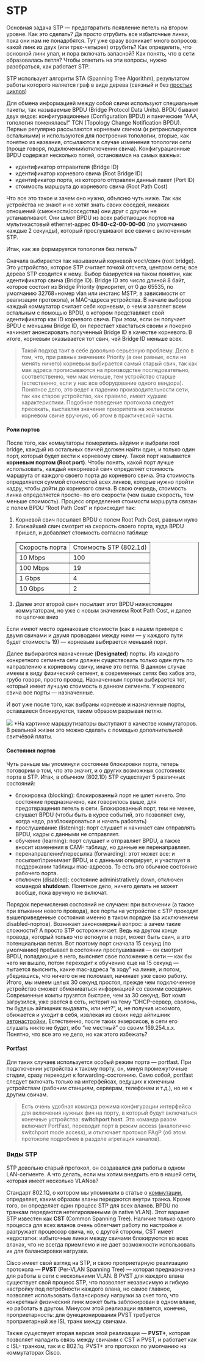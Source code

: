 # STP
Основная задача STP — предотвратить появление петель на втором уровне. Как это сделать? Да просто отрубить все избыточные линки, пока они нам не понадобятся. Тут уже сразу возникает много вопросов: какой линк из двух (или трех-четырех) отрубить? Как определить, что основной линк упал, и пора включать запасной? Как понять, что в сети образовалась петля? Чтобы ответить на эти вопросы, нужно разобраться, как работает STP.

STP использует алгоритм STA (Spanning Tree Algorithm), результатом работы которого является граф в виде дерева (связный и без <a href="http://ru.wikipedia.org/wiki/Граф_%28математика%29">простых циклов</a>)

Для обмена информацией между собой свичи используют специальные пакеты, так называемые BPDU (Bridge Protocol Data Units). BPDU бывают двух видов: конфигурационные (Configuration BPDU) и панические “ААА, топология поменялась!” TCN (Topology Change Notification BPDU). Первые регулярно рассылаются корневым свичом (и ретранслируются остальными) и используются для построения топологии, вторые, как понятно из названия, отсылаются в случае изменения топологии сети (проще говоря, подключении\отключении свича). Конфигурационные BPDU содержат несколько полей, остановимся на самых важных:

<ul>
<li>идентификатор отправителя (Bridge ID)</li>
<li>идентификатор корневого свича (Root Bridge ID)</li>
<li>идентификатор порта, из которого отправлен данный пакет (Port ID)</li>
<li>стоимость маршрута до корневого свича (Root Path Cost)</li>
</ul>

Что все это такое и зачем оно нужно, объясню чуть ниже. Так как устройства не знают и не хотят знать своих соседей, никаких отношений (смежности/соседства) они друг с другом не устанавливают. Они шлют BPDU из всех работающих портов на мультикастовый ethernet-адрес <b>01-80-c2-00-00-00</b> (по умолчанию каждые 2 секунды), который прослушивают все свичи с включенным STP.

Итак, как же формируется топология без петель?

Сначала выбирается так называемый корневой мост/свич (root bridge). Это устройство, которое STP считает точкой отсчета, центром  сети; все дерево STP сходится к нему. Выбор базируется на таком понятии, как идентификатор свича (Bridge ID). Bridge ID это число длиной 8 байт, которое состоит из Bridge Priority (приоритет, от 0 до 65535, по умолчанию 32768+номер vlan или инстанс MSTP, в зависимости от реализации протокола), и MAC-адреса устройства. В начале выборов каждый коммутатор считает себя корневым, о чем и заявляет всем остальным с помощью BPDU, в котором представляет свой идентификатор как ID корневого свича. При этом, если он получает BPDU с меньшим  Bridge ID, он перестает хвастаться своим и покорно начинает анонсировать полученный Bridge ID в качестве корневого. В итоге, корневым оказывается тот свич, чей Bridge ID меньше всех.

<blockquote>
Такой подход таит в себе довольно серьезную проблему. Дело в том, что, при равных значениях Priority (а они равные, если не менять ничего) корневым выбирается самый старый свич, так как мак адреса прописываются на производстве последовательно, соответственно, чем мак меньше, тем устройство старше (естественно, если у нас все оборудование одного вендора). Понятное дело, это ведет к падению производительности сети, так как старое устройство, как правило, имеет худшие характеристики. Подобное поведение протокола следует пресекать, выставляя значение приоритета на желаемом корневом свиче вручную, об этом в практической части.
</blockquote>

<h4>Роли портов</h4>
После того, как коммутаторы померились айдями и выбрали root bridge, каждый из остальных свичей должен найти один, и только один порт, который будет вести к корневому свичу. Такой порт называется <b>корневым портом (Root port)</b>. Чтобы понять, какой порт лучше использовать, каждый некорневой свич определяет стоимость маршрута от каждого своего порта до корневого свича. Эта стоимость  определяется суммой стоимостей всех линков, которые нужно пройти кадру, чтобы  дойти до корневого свича. В свою очередь, стоимость линка определяется просто- по его скорости (чем выше скорость, тем меньше стоимость). Процесс определения стоимости маршрута связан с полем BPDU “Root Path Cost” и происходит так:

<ol>
<li>Корневой свич посылает BPDU с полем Root Path Cost, равным нулю</li>
<li>Ближайший свич смотрит на скорость своего порта, куда BPDU пришел, и добавляет стоимость согласно таблице
<table width="100%" border="1">
 <tr>
    <td>Скорость порта</td>
    <td>Стоимость STP (802.1d)</td>
 </tr>
 <tr>
    <td>10 Mbps</td>
    <td>100</td>
 </tr>
 <tr>
    <td>100 Mbps</td>
    <td>19</td>
 </tr>
 <tr>
    <td>1 Gbps</td>
    <td>4</td>
 </tr>
 <tr>
    <td>10 Gbps</td>
    <td>2</td>
 </tr>
</table></li>
<li>Далее этот второй свич посылает этот BPDU нижестоящим коммутаторам, но уже с новым значением Root Path Cost, и далее по цепочке вниз</li>
</ol>

Если имеют место одинаковые стоимости (как в нашем примере с двумя свичами и двумя проводами между ними — у каждого пути будет стоимость 19) — корневым выбирается меньший порт.

Далее выбираются назначенные (<b>Designated</b>) порты. Из каждого конкретного сегмента сети должен существовать только один путь по направлению к корневому свичу, иначе это петля. В данном случае имеем в виду физический сегмент, в современных сетях без хабов это, грубо говоря, просто провод. Назначенным портом выбирается тот, который имеет лучшую стоимость в данном сегменте. У корневого свича все порты — назначенные.

И вот уже после того, как выбраны корневые и назначенные порты, оставшиеся блокируются, таким образом разрывая петлю.

<img src="https://habrastorage.org/getpro/habr/post_images/12d/06b/a31/12d06ba319526c38f704a50ad5480a17.jpg">
*На картинке маршрутизаторы выступают в качестве коммутаторов. В реальной жизни это можно сделать с помощью дополнительной свитчёвой платы.

<h4>Состояния портов</h4>
Чуть раньше мы упомянули состояние блокировки порта, теперь поговорим о том, что это значит, и о других возможных состояниях порта в STP. Итак, в обычном (802.1D) STP существует 5 различных состояний:

<ul>
<li>блокировка (blocking): блокированный порт не шлет ничего. Это состояние предназначено, как говорилось выше, для предотвращения петель в сети. Блокированный порт, тем не менее, слушает BPDU (чтобы быть в курсе событий, это позволяет ему, когда надо, разблокироваться и начать работать)</li>
<li>прослушивание (listening): порт слушает и начинает сам отправлять BPDU, кадры с данными не отправляет.</li>
<li>обучение (learning): порт слушает и отправляет BPDU, а также вносит изменения в CAM- таблицу, но данные не перенаправляет.</li>
<li>перенаправление\пересылка (forwarding): этот может все: и посылает\принимает BPDU, и с данными оперирует, и участвует в поддержании таблицы mac-адресов. То есть это обычное состояние рабочего порта.</li>
<li>отключен (disabled): состояние administratively down, отключен командой <b>shutdown</b>. Понятное дело, ничего делать не может вообще, пока вручную не включат.</li>
</ul>

Порядок перечисления состояний не случаен: при включении (а также при втыкании нового провода), все порты на устройстве с STP проходят вышеприведенные состояния именно в таком порядке (за исключением disabled-портов). Возникает закономерный вопрос: а зачем такие сложности? А просто STP осторожничает. Ведь на другом конце провода, который только что воткнули в порт, может быть свич, а это потенциальная петля. Вот поэтому порт сначала 15 секунд (по умолчанию) пребывает в состоянии прослушивания — он смотрит BPDU, попадающие в него, выясняет свое положение в сети — как бы чего ни вышло, потом переходит к обучению еще на 15 секунд — пытается выяснить, какие mac-адреса “в ходу” на линке, и потом, убедившись, что ничего он не поломает, начинает уже свою работу. Итого, мы имеем целых 30 секунд простоя, прежде чем подключенное устройство сможет обмениваться информацией со своими соседями. Современные компы грузятся быстрее, чем за 30 секунд. Вот комп загрузился, уже рвется в сеть, истерит на тему “DHCP-сервер, сволочь, ты будешь айпишник выдавать, или нет?”, и, не получив искомого, обижается и уходит в себя, извлекая из своих недр айпишник <a href="http://ru.wikipedia.org/wiki/APIPA">автонастройки.</a> Естественно, после таких экзерсисов, в сети его слушать никто не будет, ибо “не местный” со своим 169.254.x.x. Понятно, что все это не дело, но как этого избежать?

<h4>Portfast</h4>
Для таких случаев используется особый режим порта — portfast. При подключении устройства к такому порту, он, минуя промежуточные стадии, сразу переходит к forwarding-состоянию. Само собой, portfast следует включать только на интерфейсах, ведущих к конечным устройствам (рабочим станциям, серверам, телефонам и т.д.), но не к другим свичам.

<blockquote>
Есть очень удобная команда  режима конфигурации интерфейса для включения нужных фич на порту, в который будут включаться конечные устройства: <b>switchport host</b>. Эта команда разом включает PortFast, переводит порт в режим access (аналогично switchport mode access), и отключает протокол PAgP (об этом протоколе подробнее в разделе агрегация каналов).
</blockquote>

<h3>Виды STP</h3>
STP довольно старый протокол, он создавался для работы в одном LAN-сегменте. А что делать, если мы хотим внедрить его в нашей сети, которая имеет несколько VLANов?

Стандарт 802.1Q, о котором мы упоминали в статье о <a href="http://habrahabr.ru/post/138043/">коммутации</a>, определяет, каким образом вланы передаются внутри транка. Кроме того, он определяет один процесс STP для всех вланов. BPDU по транкам передаются нетегированными (в native VLAN). Этот вариант STP известен как <b>CST</b> (Common Spanning Tree). Наличие только одного процесса для всех вланов очень облегчает работу по настройке и разгружает процессор свича, но, с другой стороны, CST имеет недостатки: избыточные линки между свичами блокируются во всех вланах, что не всегда приемлемо и не дает возможности использовать их для балансировки нагрузки.

Cisco имеет свой взгляд на STP, и свою проприетарную реализацию протокола — <b>PVST</b> (Per-VLAN Spanning Tree) — которая предназначена для работы в сети с несколькими VLAN. В PVST для каждого влана существует свой процесс STP, что позволяет независимую  и гибкую настройку под потребности каждого влана, но самое главное, позволяет использовать балансировку нагрузки за счет того, что конкретный физический линк может быть заблокирован в одном влане, но работать в другом. Минусом этой реализации является, конечно, проприетарность: для функционирования PVST требуется проприетарный же ISL транк между свичами.

Также существует вторая версия этой реализации — <b>PVST+</b>, которая позволяет наладить связь между свичами с CST и PVST, и работает как с ISL- транком, так и с 802.1q. PVST+ это протокол по умолчанию на коммутаторах Cisco.